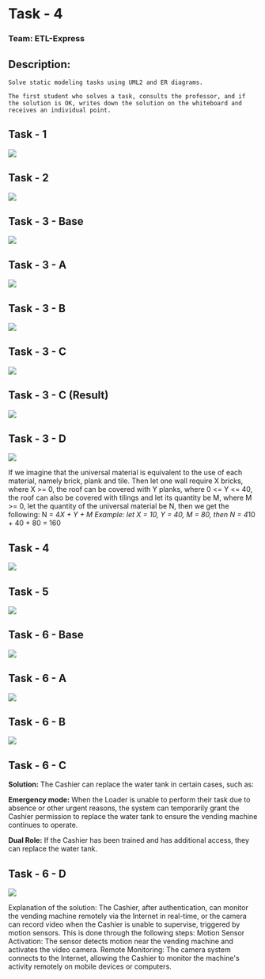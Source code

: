 # Task - 4
### Team: ETL-Express

## Description:

```
Solve static modeling tasks using UML2 and ER diagrams.

The first student who solves a task, consults the professor, and if the solution is OK, writes down the solution on the whiteboard and receives an individual point.
```

## Task - 1

![](diagrams/1-fixed.png)

## Task - 2

![](diagrams/2.png)

## Task - 3 - Base

![](diagrams/3-Base.png)

## Task - 3 - A

![](diagrams/3-A.png)

## Task - 3 - B

![](diagrams/3-B.png)

## Task - 3 - C

![](diagrams/3-C.png)

## Task - 3 - C (Result)

![](diagrams/3-C-Result.png)

## Task - 3 - D

![](diagrams/3-D.png)

If we imagine that the universal material is equivalent to the use of each material, namely brick, plank and tile. Then let one wall require X bricks, where X >= 0, the roof can be covered with Y planks, where 0 <= Y <= 40, the roof can also be covered with tilings and let its quantity be M, where M >= 0, let the quantity of the universal material be N, then we get the following: N = 4*X + Y + M
Example: let X = 10, Y = 40, M = 80, then N = 4*10 + 40 + 80 = 160

## Task - 4

![](diagrams/4-fixed.png)

## Task - 5

![](diagrams/5.png)

## Task - 6 - Base

![](diagrams/6-Base.png)

## Task - 6 - A

![](diagrams/6-A.png)

## Task - 6 - B

![](diagrams/6-B.png)

## Task - 6 - C

**Solution:**
The Cashier can replace the water tank in certain cases, such as:

**Emergency mode:** When the Loader is unable to perform their task due to absence or other urgent reasons, the system can temporarily grant the Cashier permission to replace the water tank to ensure the vending machine continues to operate.

**Dual Role:** If the Cashier has been trained and has additional access, they can replace the water tank.

## Task - 6 - D

![](diagrams/6-D.png)

Explanation of the solution:
The Cashier, after authentication, can monitor the vending machine remotely via the Internet in real-time, or the camera can record video when the Cashier is unable to supervise, triggered by motion sensors. This is done through the following steps:
	Motion Sensor Activation: The sensor detects motion near the vending machine and activates the video camera.
	Remote Monitoring: The camera system connects to the Internet, allowing the Cashier to monitor the machine's activity remotely on mobile devices or computers.
